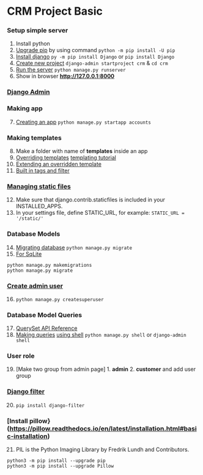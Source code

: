 # CRM Project Basic

### Setup simple server

 1. Install python
 2. [Upgrade pip](https://pip.pypa.io/en/stable/installing/#upgrading-pip) by using command `python -m pip install -U pip`
 3. [Install django](https://docs.djangoproject.com/en/3.1/topics/install/#installing-an-official-release-with-pip) `py -m pip install Django` or `pip install Django`
 4. [Create new project](https://docs.djangoproject.com/en/3.1/intro/tutorial01/#creating-a-project) `django-admin startproject crm` & `cd crm`
 5. [Run the server](https://docs.djangoproject.com/en/3.1/intro/tutorial01/#the-development-server) `python manage.py runserver`
 6. Show in browser __http://127.0.0.1:8000__
 
 
### [Django Admin](https://docs.djangoproject.com/en/3.1/ref/django-admin/#)


### Making app 

 7. [Creating an app](https://docs.djangoproject.com/en/3.1/ref/django-admin/#startapp) `python manage.py startapp accounts`
 
### Making templates

 8. Make a folder with name of **templates** inside an app
 9. [Overriding templates](https://docs.djangoproject.com/en/3.1/howto/overriding-templates/) [templating tutorial ](https://docs.djangoproject.com/en/3.1/intro/tutorial03/)
 10. [Extending an overridden template](https://docs.djangoproject.com/en/3.1/howto/overriding-templates/#extending-an-overridden-template)
 11. [Built in tags and filter](https://docs.djangoproject.com/en/3.1/ref/templates/builtins/)

### [Managing static files](https://docs.djangoproject.com/en/3.1/howto/static-files/)
 
 12. Make sure that django.contrib.staticfiles is included in your INSTALLED_APPS.
 13. In your settings file, define STATIC_URL, for example: `STATIC_URL = '/static/'`
 
 
### Database Models 
 14. [Migrating database](https://docs.djangoproject.com/en/3.1/ref/django-admin/#migrate) `python manage.py migrate`
 15. [For SqLite](https://docs.djangoproject.com/en/3.1/topics/migrations/) 
 ```
python manage.py makemigrations
python manage.py migrate
 ```

### [Create admin user](https://docs.djangoproject.com/en/1.8/intro/tutorial02/#creating-an-admin-user) 

16. `python manage.py createsuperuser`

### Database Model Queries

17. [QuerySet API Reference](https://docs.djangoproject.com/en/3.1/ref/models/querysets/)
18. [Making queries](https://docs.djangoproject.com/en/3.1/topics/db/queries/) [using shell](https://docs.djangoproject.com/en/3.1/ref/django-admin/) `python manage.py shell` or `django-admin shell`


### User role

19. [Make two group from admin page] 1. **admin** 2. **customer** and add user group


### [Django filter](https://pypi.org/project/django-filter/)

20. `pip install django-filter`

### [Install pillow}(https://pillow.readthedocs.io/en/latest/installation.html#basic-installation)

21. PIL is the Python Imaging Library by Fredrik Lundh and Contributors. 

```
python3 -m pip install --upgrade pip
python3 -m pip install --upgrade Pillow
```


 
 